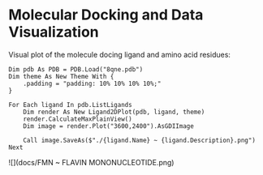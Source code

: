 # Molecular Docking and Data Visualization

Visual plot of the molecule docing ligand and amino acid residues:

```vbnet
Dim pdb As PDB = PDB.Load("8qne.pdb")
Dim theme As New Theme With {
    .padding = "padding: 10% 10% 10% 10%;"
}

For Each ligand In pdb.ListLigands
    Dim render As New Ligand2DPlot(pdb, ligand, theme)
    render.CalculateMaxPlainView()
    Dim image = render.Plot("3600,2400").AsGDIImage

    Call image.SaveAs($"./{ligand.Name} ~ {ligand.Description}.png")
Next
```

![](docs/FMN ~ FLAVIN MONONUCLEOTIDE.png)


